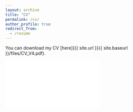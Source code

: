 ```yaml
---
layout: archive
title: "CV"
permalink: /cv/
author_profile: true
redirect_from:
  - /resume
---
```


You can download my CV [here]({{ site.url }}{{ site.baseurl }}/files/CV_V4.pdf).

<embed src="{{ site.url }}{{ site.baseurl }}/files/CV_V4.pdf" type="application/pdf"/>